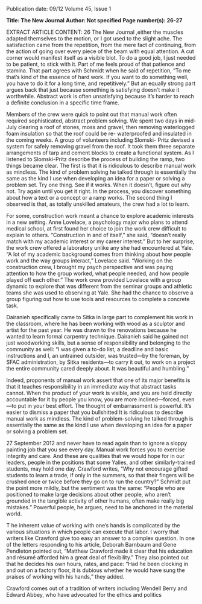 Publication date: 09/12
Volume 45, Issue 1

**Title: The New Journal**
**Author: Not specified**
**Page number(s): 26-27**

EXTRACT ARTICLE CONTENT:
26
The New Journal
,either the muscles adapted themselves 
to the motion, or I got used to the 
slight ache. The satisfaction came 
from the repetition, from the mere 
fact of continuing, from the action of 
going over every piece of the beam 
with equal attention. A cut corner 
would manifest itself as a visible 
blot. To do a good job, I just needed 
to be patient, to stick with it. Part of 
me feels proud of that patience and 
stamina. That part agrees 
with Schmidt when he said of 
repetition, “To me that’s kind 
of the essence of hard work. 
If you want to do something 
well, you have to do it for a 
long time, and repetitively.” 
But an equally strong part 
argues back that just because 
something is satisfying doesn’t 
make it worthwhile. Abstract 
work is often unsatisfying 
because it’s harder to reach 
a definite conclusion in a 
specific time frame.


Members of the crew 
were quick to point out that 
manual work often required 
sophisticated, 
abstract 
problem solving. We spent 
two days in mid-July clearing 
a roof of stones, moss 
and gravel, then removing 
waterlogged foam insulation 
so that the roof could be re-
waterproofed and insulated in 
the coming weeks. A group of 
volunteers including Slomski-
Pritz devised a system for 
safely removing gravel from the 
roof. It took them three separate 
arrangements of tarp and cement 
blocks to create a functional system. 
As I listened to Slomski-Pritz 
describe the process of building the 
ramp, two things became clear. The 
first is that it is ridiculous to describe 
manual work as mindless. The kind 
of problem solving he talked through 
is essentially the same as the kind 
I use when developing an idea for a 
paper or solving a problem set. Try 
one thing. See if it works. When it 
doesn’t, figure out why not. Try again 
until you get it right. In the process, 
you discover something about how 
a text or a concept or a ramp works. 
The second thing I observed is that, 
as totally unskilled amateurs, the crew 
had a lot to learn.


For some, construction work 
meant a chance to explore academic 
interests in a new setting. Anne 
Lovelace, a psychology major who 
plans to attend medical school, at first 
found her choice to join the work 
crew difficult to explain to others. 
“Construction in and of itself,” 
she said, “doesn’t really match with 
my academic interest or my career 
interest.” But to her surprise, the work 
crew offered a laboratory unlike any 
she had encountered at Yale. “A lot of 
my academic background comes from 
thinking about how people work and 
the way groups interact,” Lovelace 
said. “Working on the construction 
crew, I brought my psych perspective 
and was paying attention to how the 
group worked, what people needed, 
and how people played off each 
other.” The work crew provided 
Lovelace with a group dynamic to 
explore that was different from the 
seminar groups and athletic teams she 
was used to observing at Yale. 
She had the chance to observe 
a group figuring out how to 
use tools and resources to 
complete a concrete task.


Dairanieh 
specifically 
came to Sitka in large part 
to complement his work 
in 
the 
classroom, 
where 
he has been working with 
wood as a sculptor and artist 
for the past year. He was 
drawn to the renovations 
because he wanted to learn 
formal carpentry technique. 
Dairanieh said he gained not 
just woodworking skills, but 
a sense of responsibility and 
belonging to the community as 
well: “I was given a to-do list, a 
deadline and basic instructions 
and I, an untrained outsider, 
was trusted—by the foreman, 
by SFAC administration, by 
Sitka residents—to carry it 
out, to work on a project 
the entire community cared 
deeply about. It was beautiful 
and humbling.”


Indeed, proponents of manual 
work assert that one of its major 
benefits is that it teaches responsibility 
in an immediate way that abstract 
tasks cannot. When the product 
of your work is visible, and you 
are held directly accountable for it 
by people you know, you are more 
inclined—forced, even—to put in 
your best effort. The thought of 
embarrassment is powerful. It’s easier 
to dismiss a paper that you bullshitted 
It is ridiculous to 
describe manual 
work as mindless. The 
kind of problem-solving 
he talked through is 
essentially the same 
as the kind I use when 
developing an idea for 
a paper or solving a 
problem set.


27
September 2012
and never have to read again than to 
ignore a sloppy painting job that you 
see every day. Manual work forces you 
to exercise integrity and care. 
And these are qualities that we 
would hope for in our leaders, people 
in the positions that some Yalies, and 
other similarly-trained students, may 
hold one day. Crawford writes, “Why 
not encourage gifted students to learn 
a trade, if only in the summers, so that 
their fingers will be crushed once or 
twice before they go on to run the 
country?” Schmidt put the point more 
mildly, but the sentiment was the same: 
“People who are positioned to make 
large decisions about other people, 
who aren’t grounded in the tangible 
activity of other humans, often make 
really big mistakes.” Powerful people, 
he argues, need to be anchored in the 
material world. 


T
he inherent value of working 
with one’s hands is complicated 
by the various situations in which 
people can execute that labor. I worry 
that writers like Crawford give too 
easy an answer to a complex question. 
In one of the letters responding to his 
article, Deborah Barnbaum and Gene 
Pendleton pointed out, “Matthew 
Crawford made it clear that his 
education and résumé afforded him 
a great deal of flexibility.” They also 
pointed out that he decides his own 
hours, rates, and pace: “Had he been 
clocking in and out on a factory floor, 
it is dubious whether he would have 
sung the praises of working with his 
hands,” they added.


Crawford comes out of a 
tradition of writers including Wendell 
Berry and Edward Abbey, who have 
advocated for the ethics and politics